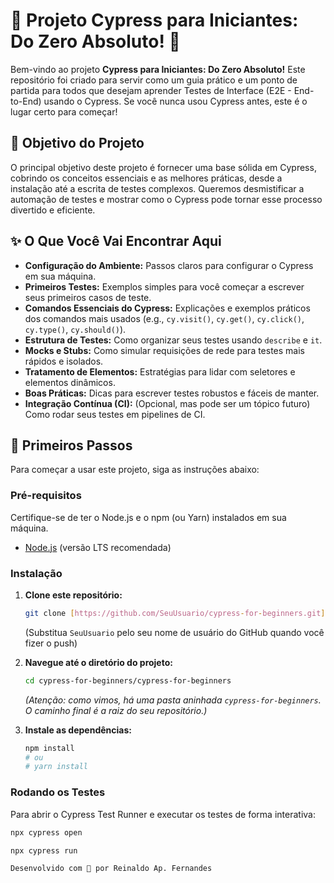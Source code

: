 # 🧪 Projeto Cypress para Iniciantes: Do Zero Absoluto! 🚀

Bem-vindo ao projeto **Cypress para Iniciantes: Do Zero Absoluto!** Este repositório foi criado para servir como um guia prático e um ponto de partida para todos que desejam aprender Testes de Interface (E2E - End-to-End) usando o Cypress. Se você nunca usou Cypress antes, este é o lugar certo para começar!

## 🎯 Objetivo do Projeto

O principal objetivo deste projeto é fornecer uma base sólida em Cypress, cobrindo os conceitos essenciais e as melhores práticas, desde a instalação até a escrita de testes complexos. Queremos desmistificar a automação de testes e mostrar como o Cypress pode tornar esse processo divertido e eficiente.

## ✨ O Que Você Vai Encontrar Aqui

* **Configuração do Ambiente:** Passos claros para configurar o Cypress em sua máquina.
* **Primeiros Testes:** Exemplos simples para você começar a escrever seus primeiros casos de teste.
* **Comandos Essenciais do Cypress:** Explicações e exemplos práticos dos comandos mais usados (e.g., `cy.visit()`, `cy.get()`, `cy.click()`, `cy.type()`, `cy.should()`).
* **Estrutura de Testes:** Como organizar seus testes usando `describe` e `it`.
* **Mocks e Stubs:** Como simular requisições de rede para testes mais rápidos e isolados.
* **Tratamento de Elementos:** Estratégias para lidar com seletores e elementos dinâmicos.
* **Boas Práticas:** Dicas para escrever testes robustos e fáceis de manter.
* **Integração Contínua (CI):** (Opcional, mas pode ser um tópico futuro) Como rodar seus testes em pipelines de CI.

## 🚀 Primeiros Passos

Para começar a usar este projeto, siga as instruções abaixo:

### Pré-requisitos

Certifique-se de ter o Node.js e o npm (ou Yarn) instalados em sua máquina.
* [Node.js](https://nodejs.org/en/download/) (versão LTS recomendada)

### Instalação

1.  **Clone este repositório:**
    ```bash
    git clone [https://github.com/SeuUsuario/cypress-for-beginners.git](https://github.com/SeuUsuario/cypress-for-beginners.git)
    ```
    (Substitua `SeuUsuario` pelo seu nome de usuário do GitHub quando você fizer o push)

2.  **Navegue até o diretório do projeto:**
    ```bash
    cd cypress-for-beginners/cypress-for-beginners
    ```
    *(Atenção: como vimos, há uma pasta aninhada `cypress-for-beginners`. O caminho final é a raiz do seu repositório.)*

3.  **Instale as dependências:**
    ```bash
    npm install
    # ou
    # yarn install
    ```

### Rodando os Testes

Para abrir o Cypress Test Runner e executar os testes de forma interativa:

```bash
npx cypress open

npx cypress run

Desenvolvido com 💜 por Reinaldo Ap. Fernandes
